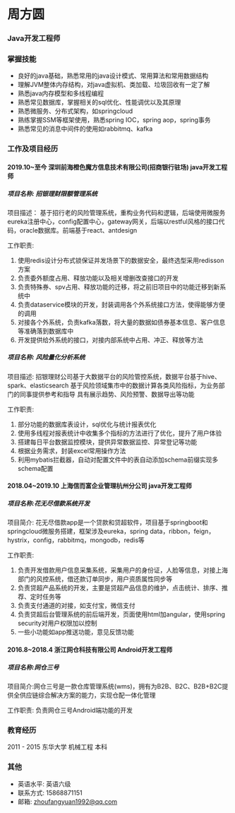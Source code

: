 # 周方圆
###  Java开发工程师

###  掌握技能
- 良好的java基础，熟悉常用的java设计模式、常用算法和常用数据结构
- 理解JVM整体内存结构，对java虚拟机、类加载、垃圾回收有一定了解
- 熟悉java内存模型和多线程编程
- 熟悉常见数据库，掌握相关的sql优化、性能调优以及其原理
- 熟悉微服务、分布式架构，如springcloud
- 熟练掌握SSM等框架使用，熟悉spring IOC，spring aop，spring事务
- 熟悉常见的消息中间件的使用如rabbitmq、kafka

### 工作及项目经历

#### 2019.10~至今    深圳前海橙色魔方信息技术有限公司(招商银行驻场)     java开发工程师
##### 项目名称:  招银理财限额管理系统

项目描述：
基于招行老的风险管理系统，重构业务代码和逻辑，后端使用微服务eureka注册中心，config配置中心，gateway网关，后端以restful风格的接口代码，oracle数据库。前端基于react、antdesign

工作职责:
1. 使用redis设计分布式锁保证并发场景下的数据安全，最终选型采用redisson方案
2. 负责委外额度占用、释放功能以及相关增删改查接口的开发
3. 负责特殊券、spv占用、释放功能的迁移，将之前旧项目中的功能迁移到新系统中
4. 负责dataservice模块的开发，封装调用各个外系统接口方法，使得能够方便的调用
5. 对接各个外系统，负责kafka落数，将大量的数据如债券基本信息、客户信息等准确落到数据库中
6. 开发提供给外系统的接口，对接内部系统中占用、冲正、释放等方法

##### 项目名称: 风险量化分析系统

项目描述: 
招银理财公司基于大数据平台的风险管控系统，数据平台基于hive、spark、elasticsearch
基于风险领域集市中的数据计算各类风险指标，为业务部门的同事提供参考和指导
具有展示趋势、风险预警、数据导出等功能

工作职责:
1. 部分功能的数据库表设计，sql优化与统计报表优化
2. 使用多线程对报表统计中收集多个指标的方法进行了优化，提升了用户体验
3. 搭建每日平台数据监控模块，提供异常数据监控、异常登记等功能
4. 根据业务需求，封装excel常用操作方法
5. 利用mybatis拦截器，自动对配置文件中的表自动添加schema前缀实现多schema配置 


#### 2018.04~2019.10    上海信而富企业管理杭州分公司    java开发工程师
##### 项目名称:花无尽借款系统开发

项目简介:
花无尽借款app是一个贷款和贷超软件，项目基于springboot和springcloud微服务搭建，框架涉及eureka，spring data，ribbon，feign，hystrix，config，rabbitmq，mongodb，redis等

工作职责:
1. 负责开发借款用户信息采集系统，采集用户的身份证，人脸等信息，对接上海部门的风控系统，借还款订单同步，用户资质属性同步等
2. 负责贷超产品系统的开发，主要是贷超产品信息的维护，点击统计、排序、推荐、定时任务等
3. 负责支付通道的对接，如支付宝，微信支付
4. 负责贷超后台管理系统的前后端开发，页面使用html加angular，使用spring security对用户权限加以控制
5. 一些小功能如app推送功能，意见反馈功能


#### 2016.8~2018.4    浙江网仓科技有限公司    Android开发工程师
##### 项目名称:网仓三号

项目简介:网仓三号是一款仓库管理系统(wms)，拥有为B2B、B2C、B2B+B2C提供全供应链综合解决方案的能力，实现仓配一体化管理

工作职责:
负责网仓三号Android端功能的开发

### 教育经历
2011 - 2015 东华大学 机械工程 本科

### 其他
- 英语水平: 英语六级
- 联系方式: 15868871151
- 邮箱: <zhoufangyuan1992@qq.com>
